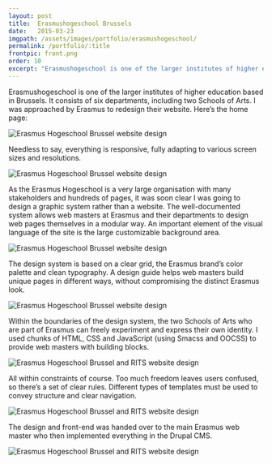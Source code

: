 ```yaml
---
layout: post
title:  Erasmushogeschool Brussels
date:   2015-03-23
imgpath: /assets/images/portfolio/erasmushogeschool/
permalink: /portfolio/:title
frontpic: front.png
order: 10
excerpt: "Erasmushogeschool is one of the larger institutes of higher education based in Brussels. I designed their web site and provided a well-documented design system that allows web masters to create new pages in a modular way."
---
```


Erasmushogeschool is one of the larger institutes of higher education based in Brussels. It consists of six departments, including two Schools of Arts. I was approached by Erasmus to redesign their website. Here’s the home page:

<img
    class="u-media-unconstrained-height c-screenshot"
    src="{{ site.baseurl }}{{ page.imgpath }}home-gradient-s.jpg" alt="Erasmus Hogeschool Brussel website design"
    srcset="{{ site.baseurl }}{{ page.imgpath }}home-gradient-s.jpg 400w,
            {{ site.baseurl }}{{ page.imgpath }}home-gradient-m.jpg 800w,
            {{ site.baseurl }}{{ page.imgpath }}home-gradient-l.jpg 1000w,
            {{ site.baseurl }}{{ page.imgpath }}home-gradient-xl.jpg 1163w"
    sizes="(min-width: 1163px) 1163px,
           95vw">

Needless to say, everything is responsive, fully adapting to various screen sizes and resolutions.

<img
    class=""
    src="{{ site.baseurl }}{{ page.imgpath }}responsive-s.png" alt="Erasmus Hogeschool Brussel website design"
    srcset="{{ site.baseurl }}{{ page.imgpath }}responsive-s.png 400w,
            {{ site.baseurl }}{{ page.imgpath }}responsive-m.png 800w,
            {{ site.baseurl }}{{ page.imgpath }}responsive-l.png 1000w,
            {{ site.baseurl }}{{ page.imgpath }}responsive-xl.png 1342w"
    sizes="(min-width: 1342px) 1342px,
           95vw">

As the Erasmus Hogeschool is a very large organisation with many stakeholders and hundreds of pages, it was soon clear I was going to design a graphic system rather than a website. The well-documented system allows web masters at Erasmus and their departments to design web pages themselves in a modular way. An important element of the visual language of the site is the large customizable background area.

<img
    class="u-media-unconstrained-height c-screenshot"
    src="{{ site.baseurl }}{{ page.imgpath }}home-s.jpg" alt="Erasmus Hogeschool Brussel website design"
    srcset="{{ site.baseurl }}{{ page.imgpath }}home-s.jpg 400w,
            {{ site.baseurl }}{{ page.imgpath }}home-m.jpg 800w,
            {{ site.baseurl }}{{ page.imgpath }}home-l.jpg 1000w,
            {{ site.baseurl }}{{ page.imgpath }}home-xl.jpg 1109w"
    sizes="(min-width: 1109px) 1109px,
           95vw">

The design system is based on a clear grid, the Erasmus brand’s color palette and clean typography. A design guide helps web masters build unique pages in different ways, without compromising the distinct Erasmus look.

<img
    class="u-media-unconstrained-height c-screenshot"
    src="{{ site.baseurl }}{{ page.imgpath }}opleidingen-s.png" alt="Erasmus Hogeschool Brussel website design"
    srcset="{{ site.baseurl }}{{ page.imgpath }}opleidingen-s.png 400w,
            {{ site.baseurl }}{{ page.imgpath }}opleidingen-m.png 800w,
            {{ site.baseurl }}{{ page.imgpath }}opleidingen-l.png 1000w,
            {{ site.baseurl }}{{ page.imgpath }}opleidingen-xl.png 1109w"
    sizes="(min-width: 1109px) 1109px,
           95vw">

Within the boundaries of the design system, the two Schools of Arts who are part of Erasmus can freely experiment and express their own identity. I used chunks of HTML, CSS and JavaScript (using Smacss and OOCSS) to provide web masters with building blocks.

<img
    class="u-media-unconstrained-height c-screenshot"
    src="{{ site.baseurl }}{{ page.imgpath }}maquette-s.jpg" alt="Erasmus Hogeschool Brussel and RITS website design"
    srcset="{{ site.baseurl }}{{ page.imgpath }}maquette-s.jpg 400w,
            {{ site.baseurl }}{{ page.imgpath }}maquette-m.jpg 800w,
            {{ site.baseurl }}{{ page.imgpath }}maquette-l.jpg 1000w,
            {{ site.baseurl }}{{ page.imgpath }}maquette-xl.jpg 1109w"
    sizes="(min-width: 1109px) 1109px,
           95vw">

All within constraints of course. Too much freedom leaves users confused, so there’s a set of clear rules. Different types of templates must be used to convey structure and clear navigation.

<img
    class="u-media-unconstrained-height c-screenshot"
    src="{{ site.baseurl }}{{ page.imgpath }}opleiding-s.jpg" alt="Erasmus Hogeschool Brussel and RITS website design"
    srcset="{{ site.baseurl }}{{ page.imgpath }}opleiding-s.jpg 400w,
            {{ site.baseurl }}{{ page.imgpath }}opleiding-m.jpg 800w,
            {{ site.baseurl }}{{ page.imgpath }}opleiding-l.jpg 1000w,
            {{ site.baseurl }}{{ page.imgpath }}opleiding-xl.jpg 1109w"
    sizes="(min-width: 1109px) 1109px,
           95vw">

The design and front-end was handed over to the main Erasmus web master who then implemented everything in the Drupal CMS.

<img
    class="u-media-unconstrained-height c-screenshot"
    src="{{ site.baseurl }}{{ page.imgpath }}begeleiding-s.jpg" alt="Erasmus Hogeschool Brussel and RITS website design"
    srcset="{{ site.baseurl }}{{ page.imgpath }}begeleiding-s.jpg 400w,
            {{ site.baseurl }}{{ page.imgpath }}begeleiding-m.jpg 800w,
            {{ site.baseurl }}{{ page.imgpath }}begeleiding-l.jpg 1000w,
            {{ site.baseurl }}{{ page.imgpath }}begeleiding-xl.jpg 1109w"
    sizes="(min-width: 1109px) 1109px,
           95vw">
